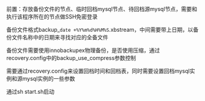 前置：存放备份文件的节点、临时回档mysql节点、待回档源mysql节点，需要和执行该程序所在的节点做SSH免密登录

备份文件格式backup_`date +%Y%m%d%H%M%S`.xbstream，中间需要带上日期，以备份文件名称中的日期来寻找对应的全备文件

备份文件需要使用innobackupex物理备份，是否使用压缩，通过recovery.config中的backup_use_compress参数控制

需要通过recovery.config来设置回档时间和回档表，同时需要设置回档mysql实例和源mysql实例的一些参数

通过sh start.sh启动
